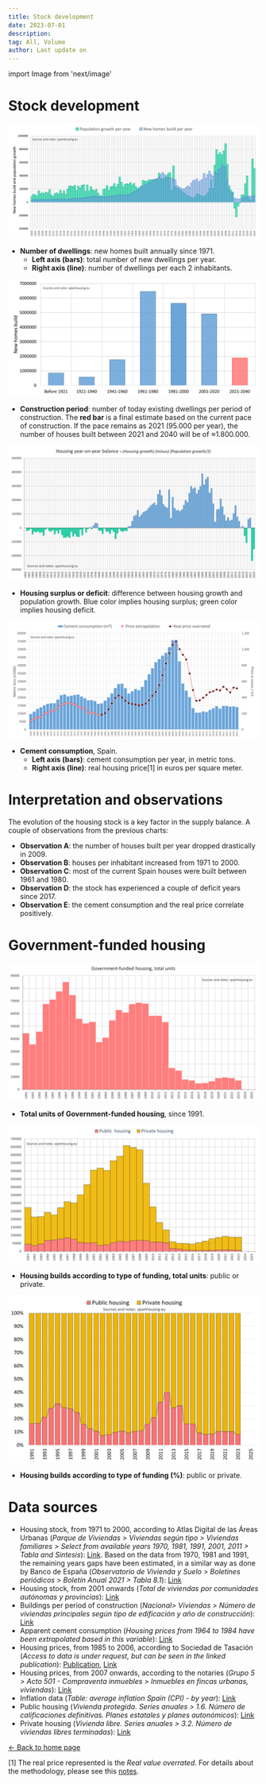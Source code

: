 ```yaml
---
title: Stock development
date: 2023-07-01
description:
tag: All, Volume
author: Last update on
---
```


import Image from 'next/image'

# Stock development

[![Número de viviendas](/images/stockyearly.png)](/images/stockyearly.png)

- **Number of dwellings**: new homes built annually since 1971.
  - **Left axis (bars)**: total number of new dwellings per year.
  - **Right axis (line)**: number of dwellings per each 2 inhabitants.

[![Antiguedad de las viviendas](/images/stockperiods.png)](/images/stockperiods.png)

- **Construction period**: number of today existing dwellings per period of construction. The **red bar** is a final estimate based on the current pace of construction. If the pace remains as 2021 (95.000 per year), the number of houses built between 2021 and 2040 will be of ≈1.800.000.

[![Estoc y balance de viviendas](/images/stockbalance.png)](/images/stockbalance.png)

- **Housing surplus or deficit**: difference between housing growth and population growth. Blue color implies housing surplus; green color implies housing deficit.

[![Consumo de cemento](/images/cement.png)](/images/cement.png)

- **Cement consumption**, Spain.
  - **Left axis (bars)**: cement consumption per year, in metric tons.
  - **Right axis (line)**: real housing price[1] in euros per square meter.

# Interpretation and observations

The evolution of the housing stock is a key factor in the supply balance. A couple of observations from the previous charts:

- **Observation A**: the number of houses built per year dropped drastically in 2009.
- **Observation B**: houses per inhabitant increased from 1971 to 2000.
- **Observation C**: most of the current Spain houses were built between 1961 and 1980.
- **Observation D**: the stock has experienced a couple of deficit years since 2017.
- **Observation E**: the cement consumption and the real price correlate positively.

# Government-funded housing

[![Número de viviendas protegidas](/images/publichousing.png)](/images/publichousing.png)

- **Total units of Government-funded housing**, since 1991.

[![Numéro de viviendas libres y protegidas](/images/publicprivate.png)](/images/publicprivate.png)

- **Housing builds according to type of funding, total units**: public or private.

[![Porcentaje de viviendas libres y protegidas](/images/publicprivateper.png)](/images/publicprivateper.png)

- **Housing builds according to type of funding (%)**: public or private.

# Data sources

- Housing stock, from 1971 to 2000, according to Atlas Digital de las Áreas Urbanas (_Parque de Viviendas > Viviendas según tipo > Viviendas familiares > Select from available years 1970, 1981, 1991, 2001, 2011 > Tabla and Sintesis_): [Link](https://atlasau.mitma.gob.es/#c=indicator&view=map1). Based on the data from 1970, 1981 and 1991, the remaining years gaps have been estimated, in a similar way as done by Banco de España (_Observatorio de Vivienda y Suelo > Boletines periódicos > Boletín Anual 2021 > Tabla 8.1_): [Link](https://www.mitma.gob.es/arquitectura-vivienda-y-suelo/urbanismo-y-politica-de-suelo/estudios-y-publicaciones/observatorio-de-vivienda-y-suelo)
- Housing stock, from 2001 onwards (_Total de viviendas por comunidades autónomas y provincias_): [Link](https://apps.fomento.gob.es/BoletinOnline2/?nivel=2&orden=33000000)
- Buildings per period of construction (_Nacional> Viviendas > Número de viviendas principales según tipo de edificación y año de construcción_): [Link](https://www.ine.es/dyngs/INEbase/es/operacion.htm?c=Estadistica_C&cid=1254736176952&menu=resultados&idp=1254735572981)
- Apparent cement consumption (_Housing prices from 1964 to 1984 have been extrapolated based in this variable_): [Link](https://tematicas.org/sintesis-economica/indicadores-de-produccion-y-demanda-nacional/consumo-aparente-de-cemento/)
- Housing prices, from 1985 to 2006, according to Sociedad de Tasación (_Access to data is under request, but can be seen in the linked publication_): [Publication](https://www.st-tasacion.es/ext/pdf/estudios/sep19/2-Evolucion_de_Precios_de_Vivienda.pdf), [Link](https://www.st-tasacion.es/informe-de-tendencias-digital/)
- Housing prices, from 2007 onwards, according to the notaries (_Grupo 5 > Acto 501 - Compraventa inmuebles > Inmuebles en fincas urbanas, viviendas_): [Link](http://www.notariado.org/liferay/web/cien/estadisticas-al-completo)
- Inflation data (_Table: average inflation Spain (CPI) - by year_): [Link](https://www.inflation.eu/en/inflation-rates/spain/historic-inflation/cpi-inflation-spain.aspx)
- Public housing (_Vivienda protegida. Series anuales > 1.6. Número de calificaciones definitivas. Planes estatales y planes autonómicos_): [Link](https://apps.fomento.gob.es/BoletinOnline2/?nivel=2&orden=31000000)
- Private housing (_Vivienda libre. Series anuales > 3.2. Número de viviendas libres terminadas_): [Link](https://apps.fomento.gob.es/BoletinOnline2/?nivel=2&orden=32000000)

<div class="meta-line"><a class="meta-back" href="/">← Back to home page</a></div>

[1] The real price represented is the _Real value overrated_. For details about the methodology, please see this [notes](realprice).
